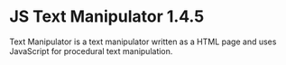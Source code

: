 # JS Text Manipulator 1.4.5
Text Manipulator is a text manipulator written as a HTML page and uses JavaScript for procedural text manipulation.
